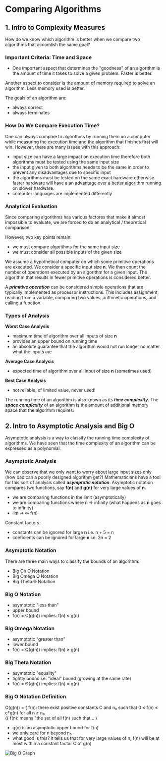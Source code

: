 # Comparing Algorithms

## 1. Intro to Complexity Measures
How do we know which algorithm is better when we compare two algorithms that accomlish
the same goal?

### Important Criteria: Time and Space
- One important aspect that determines the "goodness" of an algorithm is the amount of time
it takes to solve a given problem. Faster is better.

Another aspect to consider is the amount of memory required to solve an algorithm. Less
memory used is better.

The goals of an algorithm are:
- always correct
- always terminates

### How Do We Compare Execution Time?
One can always compare to algorithms by running them on a computer while measuring the execution
time and the algorithm that finishes first will win. However, there are many issues with this
approach:
- input size can have a large impact on execution time therefore both algorithms must be tested
using the same input size
- the input given to both algorithms needs to be the same in order to prevent any disadvantages due
to specific input
- the algorithms must be tested on the same exact hardware otherwise faster hardware will have a
an advantage over a better algorithm running on slower hardware.
- computer languages are implemented differently

### Analytical Evaluation
Since comparing algorithms has various factores that make it almost impossible to evaluate, we
are forced to do an analytical / theoretical comparison.

However, two key points remain:
- we must compare algorithms for the same input size
- we must consider all possible inputs of the given size

We assume a hypothetical computer on which some primitive operations are executed. We consider
a specific input size **n**. We then count the number of operations executed by an algorithm for a
given input. The algorithm that results in fewer primitive operations is considered better.

A ***primitive operation*** can be considered simple operations that are typically implemented
as processor instructions. This includes assignment, reading from a variable, comparing two values,
arithmetic operations, and calling a function.

### Types of  Analysis
**Worst Case Analysis**
- maximum time of algorithm over all inputs of size **n**
- provides an upper bound on running time
- an absolute guarantee that the algorithm would not run longer no matter what the inputs are

**Average Case Analysis**
- expected time of algorithm over all input of size **n** (sometimes used)

**Best Case Analysis**
- not reliable, of limited value, never used!

The running time of an algorithm is also known as its ***time complexity***. The ***space complexity*** of
an algorithm is the amount of additional memory space that the algorithm requires.


## 2. Intro to Asymptotic Analysis and Big O
Asymptotic analysis is a way to classify the running time complexity of algorithms. We have
seen that the time complexity of an algorithm can be expressed as a polynomial.

### Asymptotic Analysis
We can observe that we only want to worry about large input sizes only (how bad can a poorly
designed algorithm get?) Mathematicians have a tool for this sort of analysis called ***asymptotic
notation***. Asymptotic notation compares two functions, say **f(n)** and **g(n)** for very large values
of **n**.
- we are comparing functions in the limit (asymptotically)
- we are comparing functions where n -> infinity (what happens as **n** goes to infinity)
- lim -> ∞ f(n)

Constant factors:
- constants can be ignored for large **n** i.e. n + 5 = n
- coeficients can be ignored for large **n** i.e. 2n = 2

### Asymptotic Notation
There are three main ways to classify the bounds of an algorithm:
- Big Oh O Notation
- Big Omega Ω Notation
- Big Theta Θ Notation

### Big O Notation
- asymptotic "less than"
- upper bound
- f(n) = O(g(n)) implies: f(n) ≤ g(n)

### Big Omega Notation
- asymptotic "greater than"
- lower bound
- f(n) = Ω(g(n)) implies: f(n) ≥ g(n)

### Big Theta Notation
- asymptotic "equality"
- tightly bound i.e. "ideal" bound (growing at the same rate)
- f(n) = Θ(g(n)) implies: f(n) = g(n)

### Big O Notation Definition
O(g(n)) = { f(n): there exist positive constants C and n₀ such that 0 ≤ f(n) ≤ c*g(n) for all n ≥ n₀<br />
({ f(n): means "the set of all f(n) such that... )
- g(n) is an asymptotic upper bound for f(n)
- we only care for n beyond n₀
- what good is this? it tells us that for very large values of n, f(n) will be at most within a constant factor C of g(n)

![Big O Graph](https://i.stack.imgur.com/zc02g.jpg)

### 

